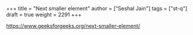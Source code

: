 +++
title = "Next smaller element"
author = ["Seshal Jain"]
tags = ["st-q"]
draft = true
weight = 2291
+++

<https://www.geeksforgeeks.org/next-smaller-element/>
